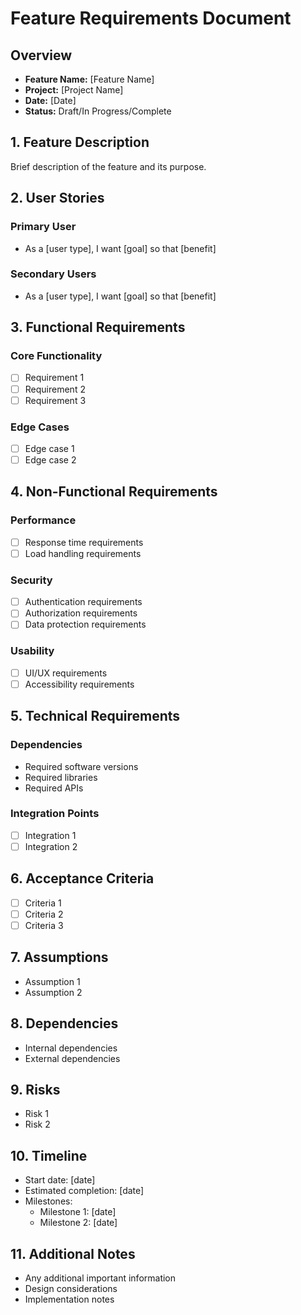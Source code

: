 # Feature Requirements Document

## Overview
- **Feature Name:** [Feature Name]
- **Project:** [Project Name]
- **Date:** [Date]
- **Status:** Draft/In Progress/Complete

## 1. Feature Description
Brief description of the feature and its purpose.

## 2. User Stories
### Primary User
- As a [user type], I want [goal] so that [benefit]

### Secondary Users
- As a [user type], I want [goal] so that [benefit]

## 3. Functional Requirements
### Core Functionality
- [ ] Requirement 1
- [ ] Requirement 2
- [ ] Requirement 3

### Edge Cases
- [ ] Edge case 1
- [ ] Edge case 2

## 4. Non-Functional Requirements
### Performance
- [ ] Response time requirements
- [ ] Load handling requirements

### Security
- [ ] Authentication requirements
- [ ] Authorization requirements
- [ ] Data protection requirements

### Usability
- [ ] UI/UX requirements
- [ ] Accessibility requirements

## 5. Technical Requirements
### Dependencies
- Required software versions
- Required libraries
- Required APIs

### Integration Points
- [ ] Integration 1
- [ ] Integration 2

## 6. Acceptance Criteria
- [ ] Criteria 1
- [ ] Criteria 2
- [ ] Criteria 3

## 7. Assumptions
- Assumption 1
- Assumption 2

## 8. Dependencies
- Internal dependencies
- External dependencies

## 9. Risks
- Risk 1
- Risk 2

## 10. Timeline
- Start date: [date]
- Estimated completion: [date]
- Milestones:
  - Milestone 1: [date]
  - Milestone 2: [date]

## 11. Additional Notes
- Any additional important information
- Design considerations
- Implementation notes
